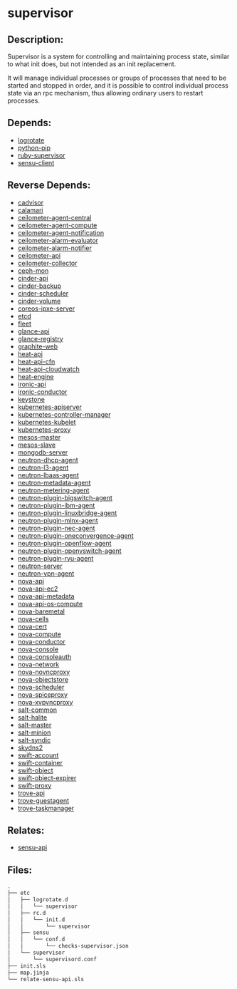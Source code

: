 # supervisor

## Description:

Supervisor is a system for controlling and maintaining process state, similar to what init does, but not intended as an init replacement.

It will manage individual processes or groups of processes that need to be started and stopped in order, and it is possible to control individual process state via an rpc mechanism, thus allowing ordinary users to restart processes.

## Depends:

  -  [logrotate](/salt/logrotate)
  -  [python-pip](/salt/python-pip)
  -  [ruby-supervisor](/salt/ruby-supervisor)
  -  [sensu-client](/salt/sensu-client)

## Reverse Depends:

  -  [cadvisor](/salt/cadvisor)
  -  [calamari](/salt/calamari)
  -  [ceilometer-agent-central](/salt/ceilometer-agent-central)
  -  [ceilometer-agent-compute](/salt/ceilometer-agent-compute)
  -  [ceilometer-agent-notification](/salt/ceilometer-agent-notification)
  -  [ceilometer-alarm-evaluator](/salt/ceilometer-alarm-evaluator)
  -  [ceilometer-alarm-notifier](/salt/ceilometer-alarm-notifier)
  -  [ceilometer-api](/salt/ceilometer-api)
  -  [ceilometer-collector](/salt/ceilometer-collector)
  -  [ceph-mon](/salt/ceph-mon)
  -  [cinder-api](/salt/cinder-api)
  -  [cinder-backup](/salt/cinder-backup)
  -  [cinder-scheduler](/salt/cinder-scheduler)
  -  [cinder-volume](/salt/cinder-volume)
  -  [coreos-ipxe-server](/salt/coreos-ipxe-server)
  -  [etcd](/salt/etcd)
  -  [fleet](/salt/fleet)
  -  [glance-api](/salt/glance-api)
  -  [glance-registry](/salt/glance-registry)
  -  [graphite-web](/salt/graphite-web)
  -  [heat-api](/salt/heat-api)
  -  [heat-api-cfn](/salt/heat-api-cfn)
  -  [heat-api-cloudwatch](/salt/heat-api-cloudwatch)
  -  [heat-engine](/salt/heat-engine)
  -  [ironic-api](/salt/ironic-api)
  -  [ironic-conductor](/salt/ironic-conductor)
  -  [keystone](/salt/keystone)
  -  [kubernetes-apiserver](/salt/kubernetes-apiserver)
  -  [kubernetes-controller-manager](/salt/kubernetes-controller-manager)
  -  [kubernetes-kubelet](/salt/kubernetes-kubelet)
  -  [kubernetes-proxy](/salt/kubernetes-proxy)
  -  [mesos-master](/salt/mesos-master)
  -  [mesos-slave](/salt/mesos-slave)
  -  [mongodb-server](/salt/mongodb-server)
  -  [neutron-dhcp-agent](/salt/neutron-dhcp-agent)
  -  [neutron-l3-agent](/salt/neutron-l3-agent)
  -  [neutron-lbaas-agent](/salt/neutron-lbaas-agent)
  -  [neutron-metadata-agent](/salt/neutron-metadata-agent)
  -  [neutron-metering-agent](/salt/neutron-metering-agent)
  -  [neutron-plugin-bigswitch-agent](/salt/neutron-plugin-bigswitch-agent)
  -  [neutron-plugin-ibm-agent](/salt/neutron-plugin-ibm-agent)
  -  [neutron-plugin-linuxbridge-agent](/salt/neutron-plugin-linuxbridge-agent)
  -  [neutron-plugin-mlnx-agent](/salt/neutron-plugin-mlnx-agent)
  -  [neutron-plugin-nec-agent](/salt/neutron-plugin-nec-agent)
  -  [neutron-plugin-oneconvergence-agent](/salt/neutron-plugin-oneconvergence-agent)
  -  [neutron-plugin-openflow-agent](/salt/neutron-plugin-openflow-agent)
  -  [neutron-plugin-openvswitch-agent](/salt/neutron-plugin-openvswitch-agent)
  -  [neutron-plugin-ryu-agent](/salt/neutron-plugin-ryu-agent)
  -  [neutron-server](/salt/neutron-server)
  -  [neutron-vpn-agent](/salt/neutron-vpn-agent)
  -  [nova-api](/salt/nova-api)
  -  [nova-api-ec2](/salt/nova-api-ec2)
  -  [nova-api-metadata](/salt/nova-api-metadata)
  -  [nova-api-os-compute](/salt/nova-api-os-compute)
  -  [nova-baremetal](/salt/nova-baremetal)
  -  [nova-cells](/salt/nova-cells)
  -  [nova-cert](/salt/nova-cert)
  -  [nova-compute](/salt/nova-compute)
  -  [nova-conductor](/salt/nova-conductor)
  -  [nova-console](/salt/nova-console)
  -  [nova-consoleauth](/salt/nova-consoleauth)
  -  [nova-network](/salt/nova-network)
  -  [nova-novncproxy](/salt/nova-novncproxy)
  -  [nova-objectstore](/salt/nova-objectstore)
  -  [nova-scheduler](/salt/nova-scheduler)
  -  [nova-spiceproxy](/salt/nova-spiceproxy)
  -  [nova-xvpvncproxy](/salt/nova-xvpvncproxy)
  -  [salt-common](/salt/salt-common)
  -  [salt-halite](/salt/salt-halite)
  -  [salt-master](/salt/salt-master)
  -  [salt-minion](/salt/salt-minion)
  -  [salt-syndic](/salt/salt-syndic)
  -  [skydns2](/salt/skydns2)
  -  [swift-account](/salt/swift-account)
  -  [swift-container](/salt/swift-container)
  -  [swift-object](/salt/swift-object)
  -  [swift-object-expirer](/salt/swift-object-expirer)
  -  [swift-proxy](/salt/swift-proxy)
  -  [trove-api](/salt/trove-api)
  -  [trove-guestagent](/salt/trove-guestagent)
  -  [trove-taskmanager](/salt/trove-taskmanager)

## Relates:

  -  [sensu-api](/salt/sensu-api)

## Files:

```bash
.
├── etc
│   ├── logrotate.d
│   │   └── supervisor
│   ├── rc.d
│   │   └── init.d
│   │       └── supervisor
│   ├── sensu
│   │   └── conf.d
│   │       └── checks-supervisor.json
│   └── supervisor
│       └── supervisord.conf
├── init.sls
├── map.jinja
└── relate-sensu-api.sls
```
